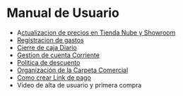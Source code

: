 # Manual de Usuario

* A[ctualizacion de precios en Tienda Nube y Showroom](actualizacion-de-precios-en-tienda-nube-y-showroom.md)
* [Registracion de gastos](registracion-de-gastos.md)
* [Cierre de caja Diario](cierre-de-caja-diario.md)
* [Gestion de cuenta Corriente](gestion-de-cuenta-corriente.md)
* [Politica de descuento](politica-de-descuento.md)
* [Organización de la Carpeta Comercial](organizacion-de-la-carpeta-comercial.md)
* [Como crear Link de pago](https://app.gitbook.com/o/91RmUbf4Qz1gvAw5o2Sg/s/ZMRzWGbKoqiF0QR89QWN/~/changes/19/myananda/manual-de-usuario/como-crear-link-de-pago-ml)
* Video de alta de usuario y primera compra

